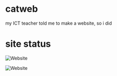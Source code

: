 # catweb
my ICT teacher told me to make a website, so i did

# site status 
![Website](https://img.shields.io/website?label=SITE/STATUS&style=for-the-badge&url=https%3A%2F%2Fcatttttt.netlify.app/)

![Website](https://img.shields.io/website?label=SITE/STATUS_(cat/gen)&style=for-the-badge&url=https://cat-generator.tr-ash.repl.co/)

